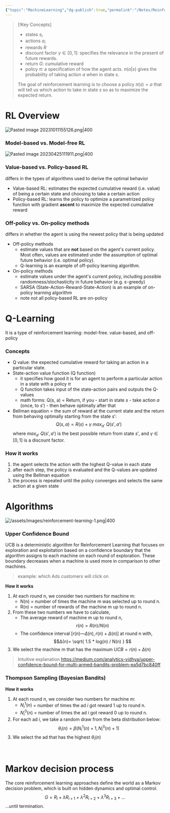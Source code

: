```yaml
---
{"topic":"MachineLearning","dg-publish":true,"permalink":"/Notes/Reinforcement learning/","dgPassFrontmatter":true,"noteIcon":""}
---
```


> [!Key Concepts]
> - states $s_i$ 
> - actions $a_i$
> - rewards $R$
> - discount factor $\gamma \in [0, 1]$: specifies the relevance in the present of future rewards.
> - return $G$: cumulative reward
> - policy $\pi$: a specification of how the agent acts. $\pi(a|s)$ gives the probability of taking action $a$ when in state $s$.
> 
> The goal of reinforcement learning is to choose a policy $\pi (s)=a$ that will tell us which action to take in state $s$ so as to maximize the expected return. 
# RL Overview
![Pasted image 20231011155126.png|400](/img/user/assets/images/Pasted%20image%2020231011155126.png)
### Model-based vs. Model-free RL
![Pasted image 20230425111911.png|400](/img/user/assets/images/Pasted%20image%2020230425111911.png)

### Value-based vs. Policy-based RL
differs in the types of algorithms used to derive the optimal behavior 
- Value-based RL: estimates the expected cumulative reward (i.e. value) of being a certain state and choosing to take a certain action
- Policy-based RL: learns the policy to optimize a parametrized policy function with gradient **ascent** to maximize the expected cumulative reward
### Off-policy vs. On-policy methods
differs in whether the agent is using the newest policy that is being updated 
- Off-policy methods 
	- estimate values that are **not** based on the agent's current policy. Most often, values are estimated under the assumption of optimal future behavior (i.e. optimal policy).
	- Q-learning is an example of off-policy learning algorithm.
- On-policy methods 
	- estimate values under the agent's current policy, including possible randomness/stochasticity in future behavior (e.g. ε-greedy)
	- SARSA (State-Action-Reward-State-Action) is an example of on-policy learning algorithm
	- note not all policy-based RL are on-policy

# Q-Learning
It is a type of reinforcement learning: model-free. value-based, and off-policy
### Concepts
- Q value: the expected cumulative reward for taking an action in a particular state.
- State-action value function (Q function)
	- it specifies how good it is for an agent to perform a particular action in a state with a policy $\pi$
	- Q function takes input of the state-action pairs and outputs the Q-values
	- math forms: Q(s, a) = Return, if you
			- start in state $s$
			- take action $a$ (once, to $s'$) 
			- then behave optimally after that
- Bellman equation = the sum of reward at the current state and the return from behaving optimally starting from the state $s'$:
	$$
	Q(s, a) = R(s)+\gamma \ max_{a'} \ Q(s', a')
	$$
	where $max_{a'} \ Q(s', a')$ is the best possible return from state $s'$, and  $\gamma \in [0, 1]$  is a discount factor. 
### How it works
1. the agent selects the action with the highest Q-value in each state
2. after each step, the policy is evaluated and the Q-values are updated using the Bellman equation
3. the process is repeated until the policy converges and selects the same action at a given state
# Algorithms 
![/assets/images/reinforcement-learning-1.png|400](/img/user/assets/images/reinforcement-learning-1.png)
### Upper Confidence Bound
UCB is a deterministic algorithm for Reinforcement Learning that focuses on exploration and exploitation based on a confidence boundary that the algorithm assigns to each machine on each round of exploration. These boundary decreases when a machine is used more in comparison to other machines.
> example: which Ads customers will click on

 **How it works**
1. At each round n, we consider two numbers for machine m:
	- N(n) = number of times the machine m was selected up to round n.
	- R(n) = number of rewards of the machine m up to round n.
2. From these two numbers we have to calculate,
	- The average reward of machine m up to round n, $$r(n) = R(n) / N(n)$$
	- The confidence interval $[r(n) — Δ(n), r(n)+Δ(n)]$ at round n with, 
$$Δ(n)= \sqrt{ 1.5 * log(n) / N(n) } $$
3. We select the machine m that has the maximum $UCB = r(n)+Δ(n)$

> Intuitive explanation
https://medium.com/analytics-vidhya/upper-confidence-bound-for-multi-armed-bandits-problem-ea5d7bc840ff

### Thompson Sampling (Bayesian Bandits)
**How it works**
1. At each round n, we consider two numbers for machine m:
	- $N_i^1(n)$ = number of times the ad $i$ got reward 1 up to round n.
	- $N_i^0(n)$ = number of times the ad $i$ got reward 0 up to round n.
2. For each ad $i$, we take a random draw from the beta distribution below:
	$$
	\theta_i (n) = \beta (N_i^1 (n)+1, N_i^0 (n) + 1)	
  $$
3. We select the ad that has the highest $\theta_i (n)$


 


 
# Markov decision process
The core reinforcement learning approaches define the world as a Markov decision problem, which is built on hidden dynamics and optimal control.
 $$G = R_i + \lambda R_{i+1} + \lambda^2 R_{i+2} + \lambda^3 R_{i+3}+ ... $$
	 ...until termination.